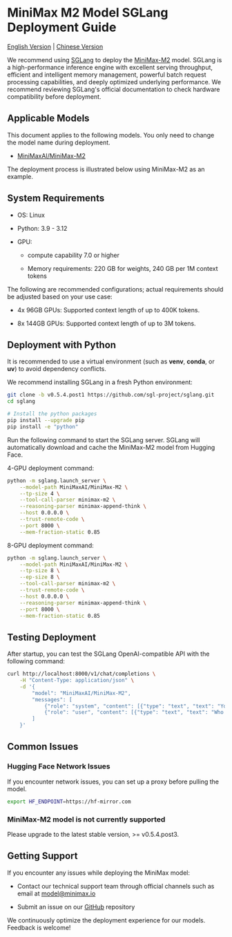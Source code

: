 # MiniMax M2 Model SGLang Deployment Guide

[English Version](./sglang_deploy_guide.md) | [Chinese Version](./sglang_deploy_guide_cn.md)

We recommend using [SGLang](https://github.com/sgl-project/sglang) to deploy the [MiniMax-M2](https://huggingface.co/MiniMaxAI/MiniMax-M2) model. SGLang is a high-performance inference engine with excellent serving throughput, efficient and intelligent memory management, powerful batch request processing capabilities, and deeply optimized underlying performance. We recommend reviewing SGLang's official documentation to check hardware compatibility before deployment.

## Applicable Models

This document applies to the following models. You only need to change the model name during deployment.

- [MiniMaxAI/MiniMax-M2](https://huggingface.co/MiniMaxAI/MiniMax-M2)

The deployment process is illustrated below using MiniMax-M2 as an example.

## System Requirements

- OS: Linux

- Python: 3.9 - 3.12

- GPU:

  - compute capability 7.0 or higher

  - Memory requirements: 220 GB for weights, 240 GB per 1M context tokens

The following are recommended configurations; actual requirements should be adjusted based on your use case:

- 4x 96GB GPUs: Supported context length of up to 400K tokens.

- 8x 144GB GPUs: Supported context length of up to 3M tokens.

## Deployment with Python

It is recommended to use a virtual environment (such as **venv**, **conda**, or **uv**) to avoid dependency conflicts. 

We recommend installing SGLang in a fresh Python environment:

```bash
git clone -b v0.5.4.post1 https://github.com/sgl-project/sglang.git
cd sglang

# Install the python packages
pip install --upgrade pip
pip install -e "python"
```

Run the following command to start the SGLang server. SGLang will automatically download and cache the MiniMax-M2 model from Hugging Face.

4-GPU deployment command:

```bash
python -m sglang.launch_server \
    --model-path MiniMaxAI/MiniMax-M2 \
    --tp-size 4 \
    --tool-call-parser minimax-m2 \
    --reasoning-parser minimax-append-think \
    --host 0.0.0.0 \
    --trust-remote-code \
    --port 8000 \
    --mem-fraction-static 0.85
```

8-GPU deployment command:

```bash
python -m sglang.launch_server \
    --model-path MiniMaxAI/MiniMax-M2 \
    --tp-size 8 \
    --ep-size 8 \
    --tool-call-parser minimax-m2 \
    --trust-remote-code \
    --host 0.0.0.0 \
    --reasoning-parser minimax-append-think \
    --port 8000 \
    --mem-fraction-static 0.85
```

## Testing Deployment

After startup, you can test the SGLang OpenAI-compatible API with the following command:

```bash
curl http://localhost:8000/v1/chat/completions \
    -H "Content-Type: application/json" \
    -d '{
        "model": "MiniMaxAI/MiniMax-M2",
        "messages": [
            {"role": "system", "content": [{"type": "text", "text": "You are a helpful assistant."}]},
            {"role": "user", "content": [{"type": "text", "text": "Who won the world series in 2020?"}]}
        ]
    }'
```

## Common Issues

### Hugging Face Network Issues

If you encounter network issues, you can set up a proxy before pulling the model.

```bash
export HF_ENDPOINT=https://hf-mirror.com
```

### MiniMax-M2 model is not currently supported

Please upgrade to the latest stable version, >= v0.5.4.post3.

## Getting Support

If you encounter any issues while deploying the MiniMax model:

- Contact our technical support team through official channels such as email at [model@minimax.io](mailto:model@minimax.io)

- Submit an issue on our [GitHub](https://github.com/MiniMax-AI) repository

We continuously optimize the deployment experience for our models. Feedback is welcome!

